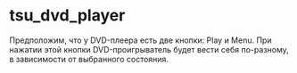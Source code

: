 # tsu_dvd_player
Предположим, что у DVD-плеера есть две кнопки: Play и Menu. При нажатии этой кнопки DVD-проигрыватель будет вести себя по-разному, в зависимости от выбранного состояния.
